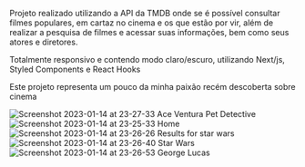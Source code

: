 Projeto realizado utilizando a API da TMDB onde se é possível consultar filmes populares, em cartaz no cinema e os que estão por vir, além de realizar a pesquisa de filmes e acessar suas informações, bem como seus atores e diretores.

Totalmente responsivo e contendo modo claro/escuro, utilizando Next/js, Styled Components e React Hooks

Este projeto representa um pouco da minha paixão recém descoberta sobre cinema

![Screenshot 2023-01-14 at 23-27-33 Ace Ventura Pet Detective](https://user-images.githubusercontent.com/63979266/212548417-be6793d9-2b59-41d6-8701-aad165b452a6.png)
![Screenshot 2023-01-14 at 23-25-33 Home](https://user-images.githubusercontent.com/63979266/212548421-2bab5a7d-3023-4115-b401-ec9f6c18a38f.png)
![Screenshot 2023-01-14 at 23-26-26 Results for star wars](https://user-images.githubusercontent.com/63979266/212548422-719d50cf-265e-4533-b806-659942796d9b.png)
![Screenshot 2023-01-14 at 23-26-40 Star Wars](https://user-images.githubusercontent.com/63979266/212548423-6011399e-e06f-4834-b885-41c4aff2d05d.png)
![Screenshot 2023-01-14 at 23-26-53 George Lucas](https://user-images.githubusercontent.com/63979266/212548425-d341dac0-c579-4a6d-9881-90819d1ad007.png)
